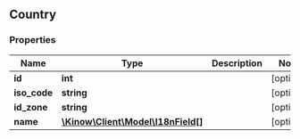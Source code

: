 ## Country

### Properties
Name | Type | Description | Notes
------------ | ------------- | ------------- | -------------
**id** | **int** |  | [optional] 
**iso_code** | **string** |  | [optional] 
**id_zone** | **string** |  | [optional] 
**name** | [**\Kinow\Client\Model\I18nField[]**](#I18nField) |  | [optional] 


